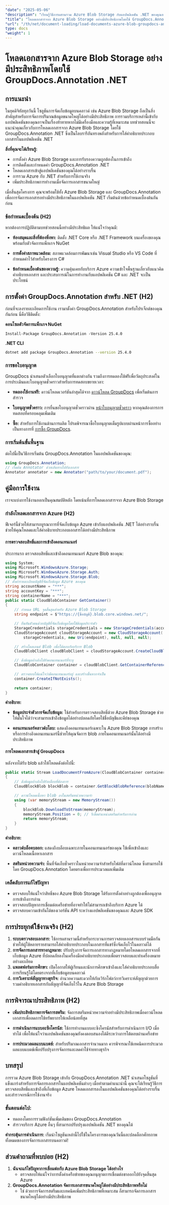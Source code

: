 ```yaml
---
"date": "2025-05-06"
"description": "เรียนรู้วิธีการผสานรวม Azure Blob Storage กับแอปพลิเคชัน .NET ของคุณอย่างราบรื่นโดยใช้ GroupDocs.Annotation ปรับปรุงความสามารถในการจัดการเอกสารและคำอธิบายประกอบ"
"title": "โหลดเอกสารจาก Azure Blob Storage อย่างมีประสิทธิภาพโดยใช้ GroupDocs.Annotation .NET สำหรับการจัดการเอกสาร"
"url": "/th/net/document-loading/load-documents-azure-blob-groupdocs-annotation-dotnet/"
type: docs
"weight": 1
---
```


# โหลดเอกสารจาก Azure Blob Storage อย่างมีประสิทธิภาพโดยใช้ GroupDocs.Annotation .NET

## การแนะนำ
ในยุคดิจิทัลทุกวันนี้ โซลูชันการจัดเก็บข้อมูลบนคลาวด์ เช่น Azure Blob Storage ถือเป็นสิ่งสำคัญสำหรับการจัดการปริมาณข้อมูลขนาดใหญ่ได้อย่างมีประสิทธิภาพ การรวมบริการเหล่านี้เข้ากับแอปพลิเคชันของคุณอาจเป็นเรื่องท้าทายหากไม่มีเครื่องมือและความรู้ที่เหมาะสม บทช่วยสอนนี้จะแนะนำคุณเกี่ยวกับการโหลดเอกสารจาก Azure Blob Storage โดยใช้ GroupDocs.Annotation .NET ซึ่งเป็นไลบรารีอันทรงพลังสำหรับการใส่คำอธิบายประกอบเอกสารในแอปพลิเคชัน .NET

**สิ่งที่คุณจะได้เรียนรู้:**
- การตั้งค่า Azure Blob Storage และการรับรองความถูกต้องในการเข้าถึง
- การติดตั้งและกำหนดค่า GroupDocs.Annotation .NET
- โหลดเอกสารเข้าสู่แอปพลิเคชันของคุณได้อย่างราบรื่น
- การรวม Azure กับ .NET สำหรับการใช้งานจริง
- เพิ่มประสิทธิภาพการทำงานเมื่อจัดการเอกสารขนาดใหญ่

เมื่อสิ้นสุดโครงการ คุณจะพร้อมใช้ทั้ง Azure Blob Storage และ GroupDocs.Annotation เพื่อการจัดการเอกสารอย่างมีประสิทธิภาพในแอปพลิเคชัน .NET เริ่มต้นด้วยข้อกำหนดเบื้องต้นกันก่อน

### ข้อกำหนดเบื้องต้น (H2)
หากต้องการปฏิบัติตามบทช่วยสอนนี้อย่างมีประสิทธิผล ให้แน่ใจว่าคุณมี:
- **ห้องสมุดและสิ่งที่ต้องพึ่งพา:** ติดตั้ง .NET Core หรือ .NET Framework บนเครื่องของคุณพร้อมกับตัวจัดการแพ็กเกจ NuGet
  
- **การตั้งค่าสภาพแวดล้อม:** สภาพแวดล้อมการพัฒนาเช่น Visual Studio หรือ VS Code ที่กำหนดค่าไว้สำหรับโครงการ C#

- **ข้อกำหนดเบื้องต้นของความรู้:** ความคุ้นเคยกับบริการ Azure ความเข้าใจพื้นฐานเกี่ยวกับแนวคิดคำอธิบายเอกสาร และประสบการณ์ในการทำงานกับแอปพลิเคชัน C# และ .NET จะเป็นประโยชน์

## การตั้งค่า GroupDocs.Annotation สำหรับ .NET (H2)
ก่อนที่จะลงรายละเอียดการใช้งาน เรามาตั้งค่า GroupDocs.Annotation สำหรับโปรเจ็กต์ของคุณกันก่อน นี่คือวิธีติดตั้ง:

**คอนโซลตัวจัดการแพ็กเกจ NuGet**
```shell
Install-Package GroupDocs.Annotation -Version 25.4.0
```

**.NET CLI**
```bash
dotnet add package GroupDocs.Annotation --version 25.4.0
```

### การขอใบอนุญาต
GroupDocs นำเสนอตัวเลือกใบอนุญาตที่แตกต่างกัน รวมถึงการทดลองใช้ฟรีเพื่อวัตถุประสงค์ในการประเมินและใบอนุญาตชั่วคราวสำหรับการทดสอบขยายเวลา:
- **ทดลองใช้งานฟรี:** ดาวน์โหลดเวอร์ชันล่าสุดได้จาก [ดาวน์โหลด GroupDocs](https://releases.groupdocs.com/annotation/net/) เพื่อเริ่มต้นการสำรวจ
  
- **ใบอนุญาตชั่วคราว:** การยื่นขอใบอนุญาตชั่วคราวผ่าน [หน้าใบอนุญาตชั่วคราว](https://purchase.groupdocs.com/temporary-license/) หากคุณต้องการการทดสอบที่ครอบคลุมเพิ่มเติม

- **ซื้อ:** สำหรับการใช้งานด้านการผลิต โปรดพิจารณาซื้อใบอนุญาตเต็มรูปแบบผ่านหน้าการซื้ออย่างเป็นทางการที่ [การซื้อ GroupDocs](https://purchase-groupdocs.com/buy).

### การเริ่มต้นขั้นพื้นฐาน
ต่อไปนี้เป็นวิธีการเริ่มต้น GroupDocs.Annotation ในแอปพลิเคชันของคุณ:
```csharp
using GroupDocs.Annotation;
// เริ่มต้น Annotator ด้วยเส้นทางไปยังเอกสาร
Annotator annotator = new Annotator("path/to/your/document.pdf");
```

## คู่มือการใช้งาน
เราจะแบ่งการใช้งานออกเป็นคุณสมบัติหลัก โดยเน้นที่การโหลดเอกสารจาก Azure Blob Storage

### กำลังโหลดเอกสารจาก Azure (H2)
ฟีเจอร์นี้ช่วยให้สามารถบูรณาการที่จัดเก็บข้อมูล Azure เข้ากับแอปพลิเคชัน .NET ได้อย่างราบรื่น ช่วยให้คุณโหลดและใส่คำอธิบายประกอบเอกสารได้อย่างมีประสิทธิภาพ

#### การตรวจสอบสิทธิ์และการเข้าถึงคอนเทนเนอร์ 
ประการแรก ตรวจสอบสิทธิ์และเข้าถึงคอนเทนเนอร์ Azure Blob ของคุณ:
```csharp
using System;
using Microsoft.WindowsAzure.Storage;
using Microsoft.WindowsAzure.Storage.Auth;
using Microsoft.WindowsAzure.Storage.Blob;
// ตั้งค่ารายละเอียดบัญชีที่จัดเก็บข้อมูล Azure ของคุณ
string accountName = "***";
string accountKey = "***";
string containerName = "***";
public static CloudBlobContainer GetContainer()
{
    // กำหนด URL จุดสิ้นสุดสำหรับ Azure Blob Storage
    string endpoint = $"https://{ชื่อบัญชี}.blob.core.windows.net/";

    // ยืนยันตัวตนด้วยบัญชีที่จัดเก็บข้อมูลโดยใช้ข้อมูลประจำตัว
    StorageCredentials storageCredentials = new StorageCredentials(accountName, accountKey);
    CloudStorageAccount cloudStorageAccount = new CloudStorageAccount(
        storageCredentials, new Uri(endpoint), null, null, null);

    // สร้างไคลเอนต์ Blob เพื่อโต้ตอบกับบริการ Blob
    CloudBlobClient cloudBlobClient = cloudStorageAccount.CreateCloudBlobClient();

    // ดึงข้อมูลอ้างอิงไปยังคอนเทนเนอร์ที่ระบุ
    CloudBlobContainer container = cloudBlobClient.GetContainerReference(containerName);

    // ตรวจสอบให้แน่ใจว่ามีคอนเทนเนอร์อยู่ และสร้างขึ้นหากจำเป็น
    container.CreateIfNotExists();
    
    return container;
}
```
**คำอธิบาย:**
- **ข้อมูลประจำตัวการจัดเก็บข้อมูล:** ใช้สำหรับการตรวจสอบสิทธิ์ด้วย Azure Blob Storage ช่วยให้มั่นใจได้ว่าจะสามารถเข้าถึงข้อมูลได้อย่างปลอดภัยโดยใช้ชื่อบัญชีและคีย์ของคุณ

- **คอนเทนเนอร์คลาวด์บโลบ:** แสดงถึงคอนเทนเนอร์เฉพาะใน Azure Blob Storage การสร้างหรือการอ้างอิงคอนเทนเนอร์นี้ช่วยให้คุณจัดการ blob ภายในคอนเทนเนอร์นั้นได้อย่างมีประสิทธิภาพ

#### การโหลดเอกสารเข้าสู่ GroupDocs 
หลังจากได้รับ blob แล้วให้โหลดดังต่อไปนี้:
```csharp
public static Stream LoadDocumentFromAzure(CloudBlobContainer container, string blobName)
{
    // ดึงข้อมูลอ้างอิงไปยังบล็อบที่ต้องการ
    CloudBlockBlob blockBlob = container.GetBlockBlobReference(blobName);

    // ดาวน์โหลดเนื้อหา blob ลงในสตรีมหน่วยความจำ
    using (var memoryStream = new MemoryStream())
    {
        blockBlob.DownloadToStream(memoryStream);
        memoryStream.Position = 0; // รีเซ็ตตำแหน่งสตรีมสำหรับการอ่าน
        return memoryStream;
    }
}
```
**คำอธิบาย:**
- **คลาวด์บล็อคบลอก:** แสดงถึงบล็อบเฉพาะภายในคอนเทนเนอร์ของคุณ ใช้เพื่อเข้าถึงและดาวน์โหลดเนื้อหาเอกสาร

- **สตรีมหน่วยความจำ:** พื้นที่จัดเก็บชั่วคราวในหน่วยความจำสำหรับไฟล์ที่ดาวน์โหลด ซึ่งสามารถใช้โดย GroupDocs.Annotation โดยตรงเพื่อการประมวลผลเพิ่มเติม

### เคล็ดลับการแก้ไขปัญหา
- ตรวจสอบให้แน่ใจว่าสิทธิ์ของ Azure Blob Storage ได้รับการตั้งค่าอย่างถูกต้องเพื่ออนุญาตการเข้าถึงการอ่าน
- ตรวจสอบปัญหาการเชื่อมต่อเครือข่ายที่อาจทำให้ไม่สามารถเข้าถึงบริการ Azure ได้
- ตรวจสอบความเข้ากันได้ของเวอร์ชัน API ระหว่างแอปพลิเคชันของคุณและ Azure SDK

## การประยุกต์ใช้งานจริง (H2)
1. **ระบบตรวจสอบเอกสาร:** ใช้การผสานรวมนี้สำหรับกระบวนการตรวจสอบเอกสารแบบร่วมมือกัน ช่วยให้ผู้ใช้หลายรายสามารถใส่คำอธิบายประกอบในเอกสารที่แชร์ซึ่งจัดเก็บไว้ในคลาวด์ได้
2. **การจัดการเอกสารทางกฎหมาย:** ปรับปรุงการจัดการเอกสารทางกฎหมายโดยโหลดเอกสารจากที่เก็บข้อมูล Azure ที่ปลอดภัยลงในเครื่องมือคำอธิบายประกอบเพื่อตรวจสอบและทำเครื่องหมายอย่างละเอียด
3. **แพลตฟอร์มการศึกษา:** เปิดโอกาสให้ผู้เรียนและนักการศึกษาเข้าถึงและใส่คำอธิบายประกอบสื่อการเรียนรู้ได้โดยตรงจากที่เก็บข้อมูลบนคลาวด์
4. **การวิเคราะห์สัญญาทางธุรกิจ:** อำนวยความสะดวกให้กับเวิร์กโฟลว์การวิเคราะห์สัญญาด้วยการรวมคำอธิบายเอกสารกับสัญญาที่จัดเก็บไว้ใน Azure Blob Storage

## การพิจารณาประสิทธิภาพ (H2)
- **เพิ่มประสิทธิภาพการจัดการสตรีม:** จัดการสตรีมหน่วยความจำอย่างมีประสิทธิภาพเมื่อดาวน์โหลดเอกสารเพื่อลดการใช้ทรัพยากรให้เหลือน้อยที่สุด
  
- **การดำเนินการแบบอะซิงโครนัส:** ใช้การทำงานแบบอะซิงโครนัสสำหรับการดำเนินการ I/O เมื่อทำได้ เพื่อให้แน่ใจว่าแอปพลิเคชันของคุณยังคงตอบสนองได้ดีระหว่างการโต้ตอบผ่านเครือข่าย

- **การประมวลผลแบบแบตช์:** สำหรับปริมาณเอกสารจำนวนมาก ควรพิจารณาใช้เทคนิคการประมวลผลแบบแบตช์เพื่อปรับปรุงการจัดการและลดค่าใช้จ่ายทางธุรกิจ

## บทสรุป
การรวม Azure Blob Storage เข้ากับ GroupDocs.Annotation .NET นำเสนอโซลูชันที่แข็งแกร่งสำหรับการจัดการเอกสารในแอปพลิเคชันต่างๆ เมื่อทำตามคำแนะนำนี้ คุณจะได้เรียนรู้วิธีการตรวจสอบสิทธิ์และเข้าถึงที่เก็บข้อมูล Azure โหลดเอกสารลงในแอปพลิเคชันของคุณได้อย่างราบรื่น และสำรวจกรณีการใช้งานจริง

### ขั้นตอนต่อไป:
- ทดลองโดยการรวมฟังก์ชันเพิ่มเติมของ GroupDocs.Annotation
- สำรวจบริการ Azure อื่นๆ ที่สามารถปรับปรุงแอปพลิเคชัน .NET ของคุณได้

**คำกระตุ้นการดำเนินการ:** เริ่มนำโซลูชันเหล่านี้ไปใช้ในโครงการของคุณวันนี้และปลดล็อกศักยภาพทั้งหมดของการจัดการเอกสารบนคลาวด์!

## ส่วนคำถามที่พบบ่อย (H2)
1. **ฉันจะแก้ไขปัญหาการเชื่อมต่อกับ Azure Blob Storage ได้อย่างไร**
   - ตรวจสอบให้แน่ใจว่าการตั้งค่าเครือข่ายของคุณอนุญาตการเชื่อมต่อขาออกไปยังจุดสิ้นสุด Azure
2. **GroupDocs.Annotation จัดการเอกสารขนาดใหญ่ได้อย่างมีประสิทธิภาพหรือไม่**
   - ใช่ ด้วยการจัดการสตรีมและเทคนิคเพิ่มประสิทธิภาพที่เหมาะสม ก็สามารถจัดการเอกสารขนาดใหญ่ได้อย่างมีประสิทธิภาพ